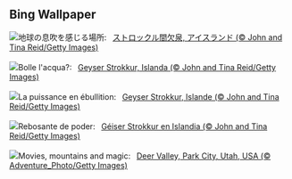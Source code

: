 ## Bing Wallpaper
![](https://www.bing.com/th?id=OHR.IcelandGeyser_JA-JP3899461242_UHD.jpg&w=1000)地球の息吹を感じる場所:&nbsp;&ensp;[ストロックル間欠泉, アイスランド (© John and Tina Reid/Getty Images)](https://www.bing.com/th?id=OHR.IcelandGeyser_JA-JP3899461242_UHD.jpg)
<br><br/>
![](https://www.bing.com/th?id=OHR.IcelandGeyser_IT-IT1394965765_UHD.jpg&w=1000)Bolle l'acqua?:&nbsp;&ensp;[Geyser Strokkur, Islanda (© John and Tina Reid/Getty Images)](https://www.bing.com/th?id=OHR.IcelandGeyser_IT-IT1394965765_UHD.jpg)
<br><br/>
![](https://www.bing.com/th?id=OHR.IcelandGeyser_FR-FR6775594395_UHD.jpg&w=1000)La puissance en ébullition:&nbsp;&ensp;[Geyser Strokkur, Islande (© John and Tina Reid/Getty Images)](https://www.bing.com/th?id=OHR.IcelandGeyser_FR-FR6775594395_UHD.jpg)
<br><br/>
![](https://www.bing.com/th?id=OHR.IcelandGeyser_ES-ES1598539119_UHD.jpg&w=1000)Rebosante de poder:&nbsp;&ensp;[Géiser Strokkur en Islandia (© John and Tina Reid/Getty Images)](https://www.bing.com/th?id=OHR.IcelandGeyser_ES-ES1598539119_UHD.jpg)
<br><br/>
![](https://www.bing.com/th?id=OHR.DeerValley_EN-GB0738627342_UHD.jpg&w=1000)Movies, mountains and magic:&nbsp;&ensp;[Deer Valley, Park City, Utah, USA (© Adventure_Photo/Getty Images)](https://www.bing.com/th?id=OHR.DeerValley_EN-GB0738627342_UHD.jpg)
<br><br/>
